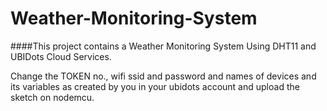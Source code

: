 # Weather-Monitoring-System

####This project contains a Weather Monitoring System Using DHT11 and UBIDots Cloud Services.

Change the TOKEN no., wifi ssid and password and names of devices and its variables as created by you in your ubidots account and upload the sketch on nodemcu. 
